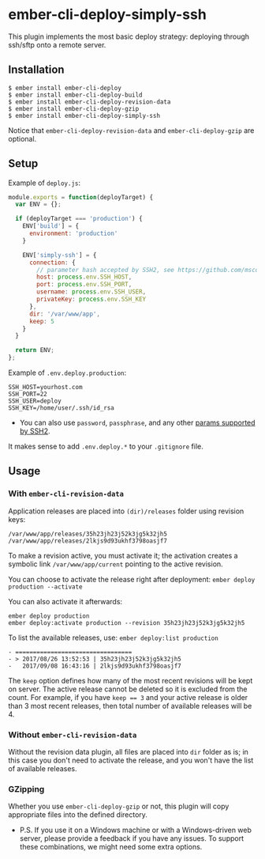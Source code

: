 # ember-cli-deploy-simply-ssh #

This plugin implements the most basic deploy strategy: deploying through ssh/sftp
onto a remote server.

## Installation ##

```
$ ember install ember-cli-deploy
$ ember install ember-cli-deploy-build
$ ember install ember-cli-deploy-revision-data
$ ember install ember-cli-deploy-gzip
$ ember install ember-cli-deploy-simply-ssh
```

Notice that `ember-cli-deploy-revision-data` and `ember-cli-deploy-gzip` are optional.

## Setup ##

Example of `deploy.js`:

```js
module.exports = function(deployTarget) {
  var ENV = {};

  if (deployTarget === 'production') {
    ENV['build'] = {
      environment: 'production'
    }

    ENV['simply-ssh'] = {
      connection: {
        // parameter hash accepted by SSH2, see https://github.com/mscdex/ssh2 for details
        host: process.env.SSH_HOST,
        port: process.env.SSH_PORT,
        username: process.env.SSH_USER,
        privateKey: process.env.SSH_KEY
      },
      dir: '/var/www/app',
      keep: 5
    }
  }

  return ENV;
};

```

Example of `.env.deploy.production`:
```
SSH_HOST=yourhost.com
SSH_PORT=22
SSH_USER=deploy
SSH_KEY=/home/user/.ssh/id_rsa
```
* You can also use `password`, `passphrase`, and any other [params supported by SSH2](https://github.com/mscdex/ssh2#client-methods).

It makes sense to add `.env.deploy.*` to your `.gitignore` file.

## Usage ##

### With `ember-cli-revision-data` ###

Application releases are placed into `(dir)/releases` folder using revision keys:
```
/var/www/app/releases/35h23jh23j52k3jg5k32jh5
/var/www/app/releases/2lkjs9d93ukhf3798oasjf7
```

To make a revision active, you must activate it; the activation creates a symbolic link
`/var/www/app/current` pointing to the active revision.

You can choose to activate the release right after deployment:
`ember deploy production --activate`

You can also activate it afterwards:
```
ember deploy production
ember deploy:activate production --revision 35h23jh23j52k3jg5k32jh5
```

To list the available releases, use: `ember deploy:list production`
```
- =================================
- > 2017/08/26 13:52:53 | 35h23jh23j52k3jg5k32jh5
-   2017/09/08 16:43:16 | 2lkjs9d93ukhf3798oasjf7
```

The `keep` option defines how many of the most recent revisions will be kept on server.
The active release cannot be deleted so it is excluded from the count. For example, if
you have `keep == 3` and your active release is older than 3 most recent releases,
then total number of available releases will be 4.

### Without `ember-cli-revision-data` ###

Without the revision data plugin, all files are placed into `dir` folder as is;
in this case you don't need to activate the release, and you won't have
the list of available releases.

### GZipping ###

Whether you use `ember-cli-deploy-gzip` or not, this plugin will copy appropriate
files into the defined directory.

* P.S. If you use it on a Windows machine or with a Windows-driven web server, please
provide a feedback if you have any issues. To support these combinations, we might
need some extra options.
